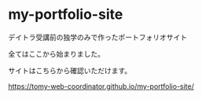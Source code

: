 # my-portfolio-site
デイトラ受講前の独学のみで作ったポートフォリオサイト

全てはここから始まりました。

サイトはこちらから確認いただけます。

https://tomy-web-coordinator.github.io/my-portfolio-site/
